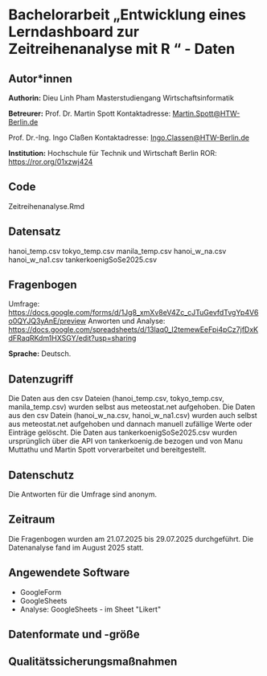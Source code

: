# Bachelorarbeit „Entwicklung eines Lerndashboard zur Zeitreihenanalyse mit R “ - Daten

## Autor*innen

**Authorin:**
Dieu Linh Pham
Masterstudiengang Wirtschaftsinformatik

**Betreurer:**
Prof. Dr. Martin Spott
Kontaktadresse: Martin.Spott@HTW-Berlin.de

Prof. Dr.-Ing. Ingo Claßen
Kontaktadresse: Ingo.Classen@HTW-Berlin.de

**Institution:**
Hochschule für Technik und Wirtschaft Berlin
ROR: <https://ror.org/01xzwj424>

## Code

Zeitreihenanalyse.Rmd


## Datensatz

hanoi_temp.csv
tokyo_temp.csv
manila_temp.csv
hanoi_w_na.csv
hanoi_w_na1.csv
tankerkoenigSoSe2025.csv

## Fragenbogen

Umfrage: https://docs.google.com/forms/d/1Jg8_xmXv8eV4Zc_cJTuGevfdTvgYp4V6o0QYJQ3yAnE/preview
Anworten und Analyse: https://docs.google.com/spreadsheets/d/13laq0_I2temewEeFpi4pCz7jfDxKdFRaqRKdm1HXSGY/edit?usp=sharing

**Sprache:** Deutsch.

## Datenzugriff 

Die Daten aus den csv Dateien (hanoi_temp.csv, tokyo_temp.csv, manila_temp.csv) wurden selbst aus meteostat.net aufgehoben.
Die Daten aus den csv Datein (hanoi_w_na.csv, hanoi_w_na1.csv) wurden auch selbst aus meteostat.net aufgehoben und dannach manuell zufällige Werte oder Einträge gelöscht.
Die Daten aus tankerkoenigSoSe2025.csv wurden ursprünglich über die API von tankerkoenig.de bezogen und von Manu Muttathu und Martin Spott vorverarbeitet und bereitgestellt.

## Datenschutz

Die Antworten für die Umfrage sind anonym.


## Zeitraum

Die Fragenbogen wurden am 21.07.2025 bis 29.07.2025 durchgeführt.
Die Datenanalyse fand im August 2025 statt.

## Angewendete Software

* GoogleForm
* GoogleSheets
* Analyse:  GoogleSheets - im Sheet "Likert"

## Datenformate und -größe



## Qualitätssicherungsmaßnahmen



